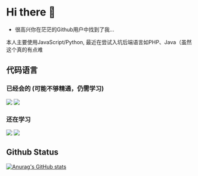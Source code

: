 # Hi there 👋

 - 很高兴你在茫茫的Github用户中找到了我...

本人主要使用JavaScript/Python, 最近在尝试入坑后端语言如PHP、Java（虽然这个真的有点难

## 代码语言

### 已经会的 (可能不够精通，仍需学习)
![](https://img.shields.io/badge/-JavaScript-FFDA3E?style=flat-square&logo=JavaScript&logoColor=fff)
![](https://img.shields.io/badge/-Python-333399?style=flat-square&logo=Python&logoColor=fff)

### 还在学习
![](https://img.shields.io/badge/-Java-CC9900?style=flat-square&logo=openjdk&logoColor=fff)
![](https://img.shields.io/badge/-Golang-359CD6.svg?style=flat-square&logo=Go&logoColor=fff)

## Github Status

[![Anurag's GitHub stats](https://github-readme-stats.vercel.app/api?username=Moraxyc&count_private=true&theme=github_dark)](https://github.com/anuraghazra/github-readme-stats)

<!--
**Moraxyc/Moraxyc** is a ✨ _special_ ✨ repository because its `README.md` (this file) appears on your GitHub profile.

Here are some ideas to get you started:

- 🔭 I’m currently working on ...
- 🌱 I’m currently learning ...
- 👯 I’m looking to collaborate on ...
- 🤔 I’m looking for help with ...
- 💬 Ask me about ...
- 📫 How to reach me: ...
- 😄 Pronouns: ...
- ⚡ Fun fact: ...
-->
